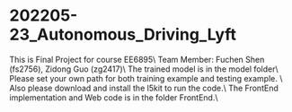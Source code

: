 # 202205-23_Autonomous_Driving_Lyft
This is Final Project for course EE6895\\
Team Member: Fuchen Shen (fs2756), Zidong Guo (zg2417)\\
The trained model is in the model folder\\
Please set your own path for both training example and testing example. \\
Also please download and install the l5kit to run the code.\\
The FrontEnd implementation and Web code is in the folder FrontEnd.\\
